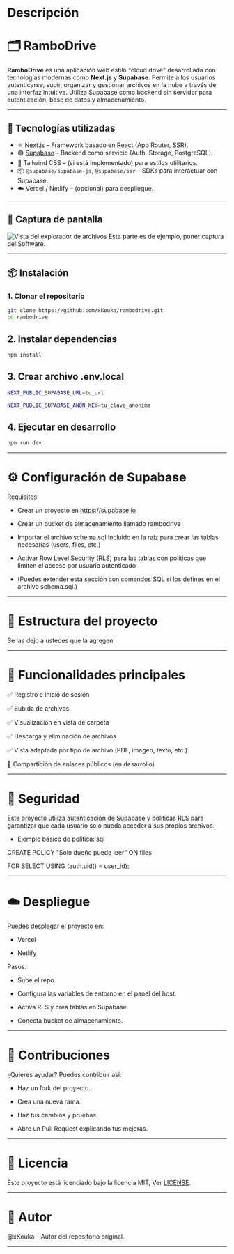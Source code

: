 # Descripción

# 🗂️ RamboDrive

**RamboDrive** es una aplicación web estilo "cloud drive" desarrollada con tecnologías modernas como **Next.js** y **Supabase**. Permite a los usuarios autenticarse, subir, organizar y gestionar archivos en la nube a través de una interfaz intuitiva. Utiliza Supabase como backend sin servidor para autenticación, base de datos y almacenamiento.

---

## 🚀 Tecnologías utilizadas

- ⚛️ [Next.js](https://nextjs.org/) – Framework basado en React (App Router, SSR).
- 🟢 [Supabase](https://supabase.io/) – Backend como servicio (Auth, Storage, PostgreSQL).
- 💅 Tailwind CSS – (si está implementado) para estilos utilitarios.
- 📦 `@supabase/supabase-js`, `@supabase/ssr` – SDKs para interactuar con Supabase.
- ☁️ Vercel / Netlify – (opcional) para despliegue.

---

## 📸 Captura de pantalla

<!-- Puedes subir tu propia imagen a /public y actualizar este enlace -->
![Vista del explorador de archivos](./public/preview-drive-ui.png) Esta parte es de ejemplo, poner captura del Software.

---

## 📦 Instalación

### 1. Clonar el repositorio

```bash
git clone https://github.com/xKouka/rambodrive.git
cd rambodrive
```
## 2. Instalar dependencias

```bash
npm install
```
## 3. Crear archivo .env.local

```bash
NEXT_PUBLIC_SUPABASE_URL=tu_url

NEXT_PUBLIC_SUPABASE_ANON_KEY=tu_clave_anonima
```

## 4. Ejecutar en desarrollo

```bash
npm run dev
```
---

# ⚙️ Configuración de Supabase
Requisitos:
- Crear un proyecto en https://supabase.io

- Crear un bucket de almacenamiento llamado rambodrive

- Importar el archivo schema.sql incluido en la raíz para crear las tablas necesarias (users, files, etc.)

- Activar Row Level Security (RLS) para las tablas con políticas que limiten el acceso por usuario autenticado

- (Puedes extender esta sección con comandos SQL si los defines en el archivo schema.sql.)

---

# 📁 Estructura del proyecto

Se las dejo a ustedes que la agregen

---

# 🎯 Funcionalidades principales
✅ Registro e inicio de sesión

✅ Subida de archivos

✅ Visualización en vista de carpeta

✅ Descarga y eliminación de archivos

✅ Vista adaptada por tipo de archivo (PDF, imagen, texto, etc.)

🚧 Compartición de enlaces públicos (en desarrollo)

---

# 🔐 Seguridad
Este proyecto utiliza autenticación de Supabase y políticas RLS para garantizar que cada usuario solo pueda acceder a sus propios archivos.

- Ejemplo básico de política:
sql

 CREATE POLICY "Solo dueño puede leer" ON files

 FOR SELECT USING (auth.uid() = user_id);

---

# ☁️ Despliegue
Puedes desplegar el proyecto en:

- Vercel

- Netlify

Pasos:

- Sube el repo.

- Configura las variables de entorno en el panel del host.

- Activa RLS y crea tablas en Supabase.

- Conecta bucket de almacenamiento.

---

# 🤝 Contribuciones

¿Quieres ayudar? Puedes contribuir así:

- Haz un fork del proyecto.

- Crea una nueva rama.

- Haz tus cambios y pruebas.

- Abre un Pull Request explicando tus mejoras.

---

# 📝 Licencia
Este proyecto está licenciado bajo la licencia MIT, Ver [LICENSE](./LICENSE).

---

# 👤 Autor
@xKouka – Autor del repositorio original.

---
